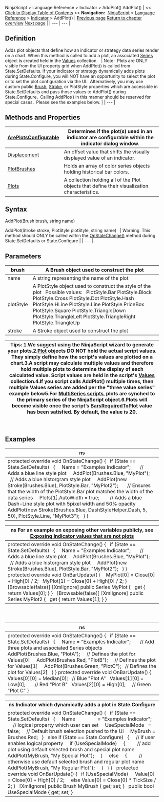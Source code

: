 ﻿
NinjaScript > Language Reference > Indicator > AddPlot()
AddPlot()
| << [Click to Display Table of Contents](addplot.md) >> **Navigation:**     [NinjaScript](ninjascript.md) > [Language Reference](language_reference_wip.md) > [Indicator](indicator.md) > AddPlot() | [Previous page](lines.md) [Return to chapter overview](indicator.md) [Next page](areplotsconfigurable.md) |
| --- | --- |
## Definition
Adds plot objects that define how an indicator or strategy data series render on a chart. When this method is called to add a plot, an associated [Series<double>](seriest.md) object is created held in the [Values](value.md) collection.
 
| Note:  Plots are ONLY visible from the UI property grid when AddPlot() is called from State.SetDefaults. If your indicator or strategy dynamically adds plots during State.Configure, you will NOT have an opportunity to select the plot or to set the plot configuration via the UI.  Alternatively, you may use custom public [Brush](brushes.md), [Stroke](stroke_class.md), or PlotStyle properties which are accessible in State.SetDefaults and pass those values to AddPlot() during State.Configure.  Calling AddPlot() in this manner should be reserved for special cases.  Please see the examples below. |
| --- |
 
## Methods and Properties
| [ArePlotsConfigurable](areplotsconfigurable.md) | Determines if the plot(s) used in an indicator are configurable within the indicator dialog window. |
| --- | --- |
| [Displacement](displacement.md) | An offset value that shifts the visually displayed value of an indicator. |
| [PlotBrushes](plotbrushes.md) | Holds an array of color series objects holding historical bar colors. |
| [Plots](plots.md) | A collection holding all of the Plot objects that define their visualization characteristics. |
## 
## Syntax
AddPlot(Brush brush, string name)  

AddPlot(Stroke stroke, PlotStyle plotStyle, string name)
 
| Warning: This method should ONLY be called within the [OnStateChange()](onstatechange.md) method during State.SetDefaults or State.Configure |
| --- |

## Parameters
| brush | A Brush object used to construct the plot |
| --- | --- |
| name | A string representing the name of the plot |
| plotStyle | A PlotStyle object used to construct the style of the plot   Possible values:   PlotStyle.Bar PlotStyle.Block PlotStyle.Cross PlotStyle.Dot PlotStyle.Hash PlotStyle.HLine PlotStyle.Line PlotStyle.PriceBox PlotStyle.Square PlotStyle.TriangleDown PlotStyle.TriangleLeft PlotStyle.TriangleRight PlotStyle.TriangleUp |
| stroke | A Stroke object used to construct the plot |

| Tips: 1.We suggest using the NinjaScript wizard to generate your plots.2.[Plot](plots.md) objects DO NOT hold the actual script values. They simply define how the script's values are plotted on a chart.3.A script may calculate multiple values and therefore hold multiple plots to determine the display of each calculated value. Script values are held in the script's [Values](value.md) collection.4.If you script calls AddPlot() multiple times, then multiple Values series are added per the "three value series" example below5.For [MultiSeries scripts](multi-time_frame__instruments.md), plots are synched to the primary series of the NinjaScript object.6.Plots will become visible once the script’s [BarsRequiredToPlot](barsrequiredtoplot.md) value has been satisfied. By default, the value is 20. |
| --- |
 
## Examples
| ns |
| --- |
| protected override void OnStateChange() {    if (State == State.SetDefaults)    {      Name = "Examples Indicator";        // Adds a blue line style plot      AddPlot(Brushes.Blue, "MyPlot");        // Adds a blue historgram style plot      AddPlot(new Stroke(Brushes.Blue), PlotStyle.Bar, "MyPlot2");        // Ensures that the width of the PlotStyle.Bar plot matches the width of the data series      Plots[1].AutoWidth = true;         // Adds a blue Dash-Line style plot with 5pixel width and 50% opacity      AddPlot(new Stroke(Brushes.Blue, DashStyleHelper.Dash, 5, 50), PlotStyle.Line, "MyPlot3");    } } |

| ns For an example on exposing other variables publicly, see [Exposing Indicator values that are not plots](exposing_indicator_values_that.md) |
| --- |
| protected override void OnStateChange() {    if (State == State.SetDefaults)    {      Name = "Examples Indicator";        // Adds a blue line style plot      AddPlot(Brushes.Blue, "MyPlot");        // Adds a blue historgram style plot      AddPlot(new Stroke(Brushes.Blue), PlotStyle.Bar, "MyPlot2");    } }   protected override void OnBarUpdate() {    MyPlot[0] = Close[0] + High[0] / 2​;    MyPlot[1] = Close[0] + High[0] / 2​; }   [Browsable(false)] [XmlIgnore] public Series<double> MyPlot {    get { return Values[0]; } }   [Browsable(false)] [XmlIgnore] public Series<double> MyPlot2 {    get { return Values[1]; } } |
 
## 
| ns |
| --- |
| protected override void OnStateChange() {    if (State == State.SetDefaults)    {      Name = "Examples Indicator";        // Add three plots and associated Series<double> objects      AddPlot(Brushes.Blue, "PlotA");     // Defines the plot for Values[0]      AddPlot(Brushes.Red, "PlotB");     // Defines the plot for Values[1]      AddPlot(Brushes.Green, "PlotC");   // Defines the plot for Values[2]    } } protected override void OnBarUpdate() {    Values[0][0] = Median[0];   // Blue "Plot A"    Values[1][0] = Low[0];       // Red "Plot B"    Values[2][0] = High[0];     // Green "Plot C" } |

| ns Indicator which dynamically adds a plot in State.Configure |
| --- |
| protected override void OnStateChange() {    if (State == State.SetDefaults)    {      Name                 = "Examples Indicator";        // logical property which user can set      UseSpecialMode   = false;      // Default brush selection pushed to the UI      MyBrush = Brushes.Red;    }    else if (State == State.Configure)    {      // if user enables logical property      if (UseSpecialMode)      {          // add plot using default selected brush and special plot name          AddPlot(MyBrush, "My Special Plot");      }      else      {          // otherwise use default selected brush and regular plot name          AddPlot(MyBrush, "My Regular Plot");      }    } }   protected override void OnBarUpdate() {    if (UseSpecialMode)      Value[0] = Close[0] + High[0] / 2;      else Value[0] = Close[0] * TickSize / 2; }   [XmlIgnore] public Brush MyBrush { get; set; }   public bool UseSpecialMode { get; set; } |
 

